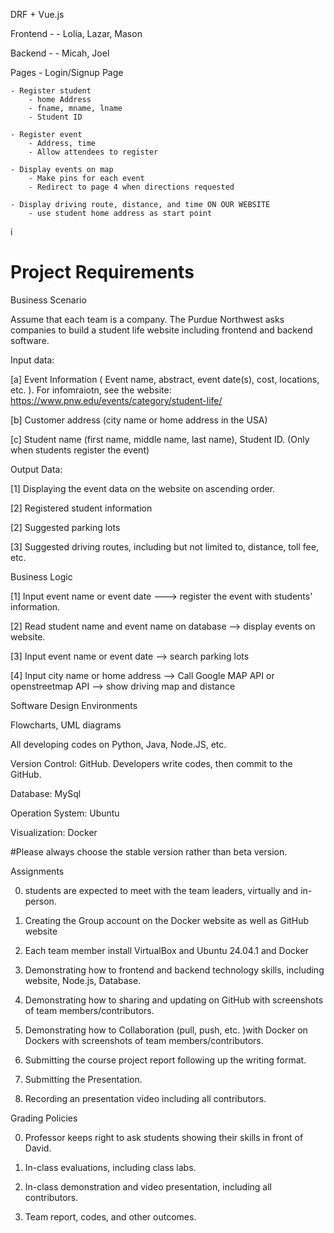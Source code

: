 DRF + Vue.js

Frontend - 
    - Lolia, Lazar, Mason

Backend - 
    - Micah, Joel



Pages
    - Login/Signup Page
        
    - Register student
        - home Address
        - fname, mname, lname
        - Student ID
    
    - Register event
        - Address, time
        - Allow attendees to register

    - Display events on map
        - Make pins for each event
        - Redirect to page 4 when directions requested
    
    - Display driving route, distance, and time ON OUR WEBSITE
        - use student home address as start point

i
# Project Requirements

Business Scenario

Assume that each team is a company. The Purdue Northwest asks companies to build a student life website including frontend and backend software.

Input data:

[a] Event Information ( Event name, abstract, event date(s), cost, locations, etc. ). For infomraiotn, see the website: https://www.pnw.edu/events/category/student-life/

[b] Customer address (city name or home address in the USA)

[c] Student name (first name, middle name, last name), Student ID. (Only when students register the event)

Output Data:

[1] Displaying the event data on the website on ascending order.

[2] Registered student information

[2] Suggested parking lots

[3] Suggested driving routes, including but not limited to, distance, toll fee, etc.

Business Logic

[1] Input event name or event date ---> register the event with students' information.

[2] Read student name and event name on database --> display events on website.

[3] Input event name or event date --> search parking lots

[4] Input city name or home address --> Call Google MAP API or openstreetmap API --> show driving map and distance

Software Design Environments

Flowcharts, UML diagrams

All developing codes on Python, Java, Node.JS, etc.

Version Control: GitHub. Developers write codes, then commit to the GitHub. 

Database: MySql 

Operation System: Ubuntu

Visualization: Docker

#Please always choose the stable version rather than beta version.

Assignments 

0) students are expected to meet with the team leaders, virtually and in-person.

1) Creating the Group account on the Docker website as well as GitHub website

2) Each team member install VirtualBox and Ubuntu 24.04.1 and Docker

3) Demonstrating how to frontend and backend technology skills, including website, Node.js, Database.

4) Demonstrating how to sharing and updating on GitHub with screenshots of team members/contributors. 

5) Demonstrating how to Collaboration (pull, push, etc. )with Docker on Dockers with screenshots of team members/contributors.

6) Submitting the course project report following up the writing format.

7) Submitting the Presentation.

8) Recording an presentation video including all contributors.

Grading Policies

0) Professor keeps right to ask students showing their skills in front of David.

1) In-class evaluations, including class labs.

2) In-class demonstration and video presentation, including all contributors.

3) Team report, codes, and other outcomes.